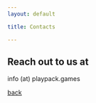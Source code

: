 ```yaml
---
layout: default

title: Contacts

---
```


## Reach out to us at

info (at) playpack.games

[back](./)
